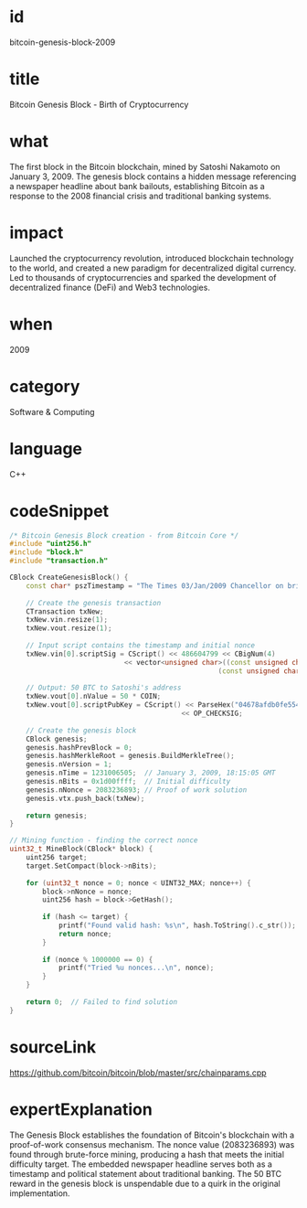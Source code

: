 # id
bitcoin-genesis-block-2009

# title
Bitcoin Genesis Block - Birth of Cryptocurrency

# what
The first block in the Bitcoin blockchain, mined by Satoshi Nakamoto on January 3, 2009. The genesis block contains a hidden message referencing a newspaper headline about bank bailouts, establishing Bitcoin as a response to the 2008 financial crisis and traditional banking systems.

# impact
Launched the cryptocurrency revolution, introduced blockchain technology to the world, and created a new paradigm for decentralized digital currency. Led to thousands of cryptocurrencies and sparked the development of decentralized finance (DeFi) and Web3 technologies.

# when
2009

# category
Software & Computing

# language
C++

# codeSnippet
```cpp
/* Bitcoin Genesis Block creation - from Bitcoin Core */
#include "uint256.h"
#include "block.h"
#include "transaction.h"

CBlock CreateGenesisBlock() {
    const char* pszTimestamp = "The Times 03/Jan/2009 Chancellor on brink of second bailout for banks";
    
    // Create the genesis transaction
    CTransaction txNew;
    txNew.vin.resize(1);
    txNew.vout.resize(1);
    
    // Input script contains the timestamp and initial nonce
    txNew.vin[0].scriptSig = CScript() << 486604799 << CBigNum(4) 
                            << vector<unsigned char>((const unsigned char*)pszTimestamp, 
                                                   (const unsigned char*)pszTimestamp + strlen(pszTimestamp));
    
    // Output: 50 BTC to Satoshi's address
    txNew.vout[0].nValue = 50 * COIN;
    txNew.vout[0].scriptPubKey = CScript() << ParseHex("04678afdb0fe5548271967f1a67130b7105cd6a828e03909a67962e0ea1f61deb649f6bc3f4cef38c4f35504e51ec112de5c384df7ba0b8d578a4c702b6bf11d5f") 
                                          << OP_CHECKSIG;
    
    // Create the genesis block
    CBlock genesis;
    genesis.hashPrevBlock = 0;
    genesis.hashMerkleRoot = genesis.BuildMerkleTree();
    genesis.nVersion = 1;
    genesis.nTime = 1231006505;  // January 3, 2009, 18:15:05 GMT
    genesis.nBits = 0x1d00ffff;  // Initial difficulty
    genesis.nNonce = 2083236893; // Proof of work solution
    genesis.vtx.push_back(txNew);
    
    return genesis;
}

// Mining function - finding the correct nonce
uint32_t MineBlock(CBlock* block) {
    uint256 target;
    target.SetCompact(block->nBits);
    
    for (uint32_t nonce = 0; nonce < UINT32_MAX; nonce++) {
        block->nNonce = nonce;
        uint256 hash = block->GetHash();
        
        if (hash <= target) {
            printf("Found valid hash: %s\n", hash.ToString().c_str());
            return nonce;
        }
        
        if (nonce % 1000000 == 0) {
            printf("Tried %u nonces...\n", nonce);
        }
    }
    
    return 0;  // Failed to find solution
}
```

# sourceLink
https://github.com/bitcoin/bitcoin/blob/master/src/chainparams.cpp

# expertExplanation
The Genesis Block establishes the foundation of Bitcoin's blockchain with a proof-of-work consensus mechanism. The nonce value (2083236893) was found through brute-force mining, producing a hash that meets the initial difficulty target. The embedded newspaper headline serves both as a timestamp and political statement about traditional banking. The 50 BTC reward in the genesis block is unspendable due to a quirk in the original implementation.
